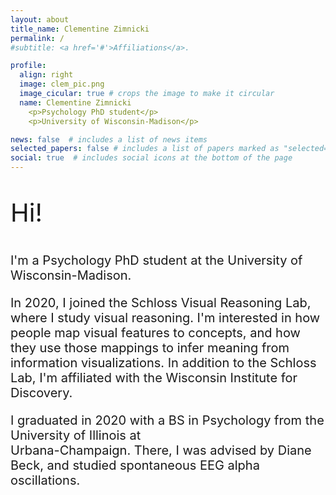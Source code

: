 ```yaml
---
layout: about
title_name: Clementine Zimnicki
permalink: /
#subtitle: <a href='#'>Affiliations</a>. 

profile:
  align: right
  image: clem_pic.png
  image_cicular: true # crops the image to make it circular
  name: Clementine Zimnicki
    <p>Psychology PhD student</p>
    <p>University of Wisconsin-Madison</p>

news: false  # includes a list of news items
selected_papers: false # includes a list of papers marked as "selected={true}"
social: true  # includes social icons at the bottom of the page
---
```


<p style="font-size:40px;"> Hi! </p>

<p style="font-size:20px;">I'm a Psychology PhD student at the University of Wisconsin-Madison. </p>

<p style="font-size:20px;">In 2020, I joined the Schloss Visual Reasoning Lab, where I study visual reasoning. I'm interested in how people map visual features to concepts, and how they use those mappings to infer meaning from information visualizations. In addition to the Schloss Lab, I'm affiliated with the Wisconsin Institute for Discovery. </p>

<p style="font-size:20px;">I graduated in 2020 with a BS in Psychology from the University of Illinois at 
<br> Urbana-Champaign. There, I was advised by Diane Beck, and studied spontaneous EEG alpha oscillations.</p>


